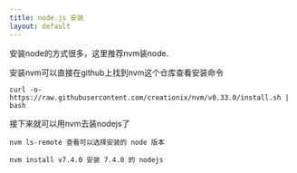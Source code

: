 ```yaml
---
title: node.js 安装
layout: default
---
```



安装node的方式很多，这里推荐nvm装node.

安装nvm可以直接在github上找到nvm这个仓库查看安装命令

```
curl -o- https://raw.githubusercontent.com/creationix/nvm/v0.33.0/install.sh | bash
```
接下来就可以用nvm去装nodejs了

```
nvm ls-remote 查看可以选择安装的 node 版本

nvm install v7.4.0 安装 7.4.0 的 nodejs

```
